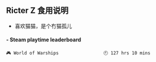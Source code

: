 ## Ricter Z 食用说明
- 喜欢猫猫，是个冇猫孤儿

<!-- steam-box start -->
#### - Steam playtime leaderboard
```text
🎮 World of Warships                 🕘 127 hrs 10 mins
```
<!-- Powered by https://github.com/YouEclipse/steam-box . -->
<!-- steam-box end -->
